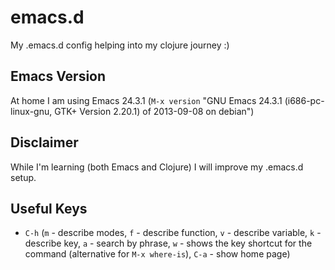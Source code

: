 # emacs.d

My .emacs.d config helping into my clojure journey :)

## Emacs Version
At home I am using Emacs 24.3.1 (`M-x version` "GNU Emacs 24.3.1 (i686-pc-linux-gnu, GTK+ Version 2.20.1)
 of 2013-09-08 on debian")

## Disclaimer
While I'm learning (both Emacs and Clojure) I will improve my .emacs.d setup.

## Useful Keys
 - `C-h` (`m` - describe modes, `f` - describe function, `v` - describe
variable, `k` - describe key, `a` - search by phrase, `w` - shows the key shortcut for the command (alternative for `M-x where-is`), `C-a` - show home page)



